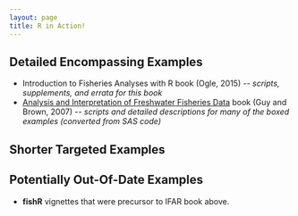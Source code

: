 ```yaml
---
layout: page
title: R in Action!
---
```


## Detailed Encompassing Examples
* Introduction to Fisheries Analyses with R book (Ogle, 2015) -- *scripts, supplements, and errata for this book*
* [Analysis and Interpretation of Freshwater Fisheries Data](http://droglenc.github.io/aiffd2007/) book (Guy and Brown, 2007) -- *scripts and detailed descriptions for many of the boxed examples (converted from SAS code)*

## Shorter Targeted Examples


## Potentially Out-Of-Date Examples
* **fishR** vignettes that were precursor to IFAR book above.
